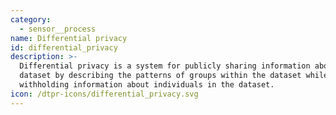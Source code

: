 ```yaml
---
category:
  - sensor__process
name: Differential privacy
id: differential_privacy
description: >-
  Differential privacy is a system for publicly sharing information about a
  dataset by describing the patterns of groups within the dataset while
  withholding information about individuals in the dataset.
icon: /dtpr-icons/differential_privacy.svg
---
```


